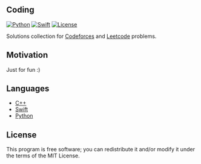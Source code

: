 ## Coding
[![Python](https://img.shields.io/badge/python-v3.7-blue)](https://www.python.org/)
[![Swift](https://img.shields.io/badge/swift-5.0-orange.svg?style=flat)](https://developer.apple.com/swift/)
[![License](https://img.shields.io/badge/license-MIT-71787A.svg)](https://tldrlegal.com/license/mit-license)

Solutions collection for [Codeforces](https://codeforces.com/) and [Leetcode](https://leetcode.com/) problems.

## Motivation
Just for fun :)

## Languages
* [C++](https://github.com/aguilarpgc/coding-preparation/search?l=c%2B%2B)
* [Swift](https://github.com/aguilarpgc/coding-preparation/search?l=swift)
* [Python](https://github.com/aguilarpgc/coding-preparation/search?l=python)

## License
This program is free software; you can redistribute it and/or modify it under the terms of the MIT License.

